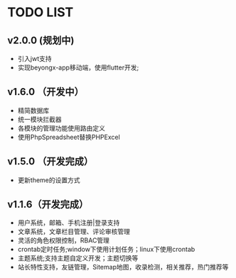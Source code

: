 # TODO LIST

## v2.0.0 (规划中)

* 引入jwt支持
* 实现beyongx-app移动端，使用flutter开发;

## v1.6.0 （开发中）

* 精简数据库
* 统一模块拦截器
* 各模块的管理功能使用路由定义
* 使用PhpSpreadsheet替换PHPExcel

## v1.5.0 （开发完成）

* 更新theme的设置方式

## v1.1.6（开发完成）

+ 用户系统，邮箱、手机注册|登录支持
+ 文章系统，文章栏目管理、评论审核管理
+ 灵活的角色权限控制，RBAC管理
+ crontab定时任务;window下使用计划任务；linux下使用crontab
+ 主题系统;支持主题自定义开发；主题切换等
+ 站长特性支持，友链管理，Sitemap地图，收录检测，相关推荐，热门推荐等